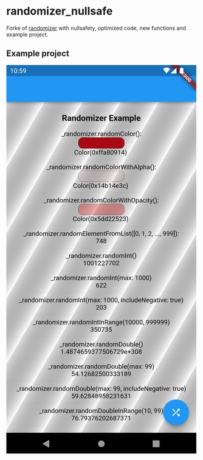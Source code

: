 # randomizer_nullsafe
Forke of [randomizer](https://github.com/SivaramNalliboyana/Randomizer) with nullsafety, optimized code, new functions and example project.

## Example project

![Example](./screenshot.jpg)
